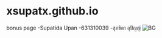 # xsupatx.github.io
bonus page
-Supatida Upan
-631310039
-สุภธิดา อุปัญญ์
![BG](https://image.freepik.com/free-vector/variety-cute-shapes-abstract-background_23-2148544989.jpg)

